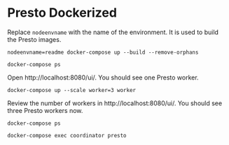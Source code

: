 # Presto Dockerized

Replace `nodeenvname` with the name of the environment. It is used to build the Presto images.

```text
nodeenvname=readme docker-compose up --build --remove-orphans
```

```text
docker-compose ps
```

Open http://localhost:8080/ui/. You should see one Presto worker.

```text
docker-compose up --scale worker=3 worker
```

Review the number of workers in http://localhost:8080/ui/. You should see three Presto workers now.

```text
docker-compose ps
```

```text
docker-compose exec coordinator presto
```
